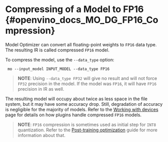# Compressing of a Model to FP16 {#openvino_docs_MO_DG_FP16_Compression}

Model Optimizer can convert all floating-point weights to `FP16` data type. The resulting IR is called
compressed `FP16` model.

To compress the model, use the `--data_type` option:

```
 mo --input_model INPUT_MODEL --data_type FP16
```

> **NOTE**: Using `--data_type FP32` will give no result and will not force `FP32` 
> precision in the model. If the model was `FP16`, it will have `FP16` precision in IR as well.

The resulting model will occupy about twice as less space in the file system, but it may have some accuracy drop.
Still, degradation of accuracy is negligible for the majority of models. 
Refer to the [Working with devices](../../OV_Runtime_UG/supported_plugins/Device_Plugins.md) page for details on how plugins handle compressed `FP16` models.

> **NOTE**: `FP16` compression is sometimes used as initial step for `INT8` quantization.
> Refer to the [Post-training optimization](../../../tools/pot/docs/Introduction.md) guide for more information about that.

